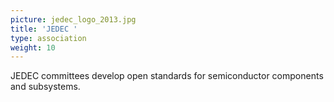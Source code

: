 ```yaml
---
picture: jedec_logo_2013.jpg
title: 'JEDEC '
type: association
weight: 10
---
```


JEDEC committees develop open standards for semiconductor components and subsystems.